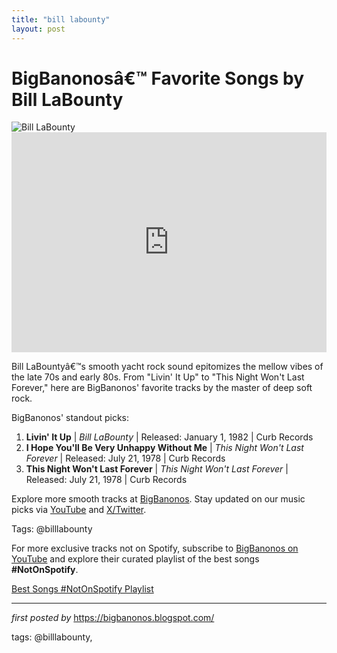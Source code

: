 ```yaml
---
title: "bill labounty"
layout: post
---
```

<!-- Title of the Post -->
<h1 >BigBanonosâ€™ Favorite Songs by Bill LaBounty</h1> <!-- Featured Image -->
<div > <img src="https://i.scdn.co/image/ab67616d0000b273695e765fc5265f56940bf33b" alt="Bill LaBounty">
</div> <!-- Spotify Embed -->
<div > <iframe src="https://open.spotify.com/embed/playlist/32qxF9qOktfOYXoDHXyU8k?utm_source=generator" width="100%" height="352" frameBorder="0" allowfullscreen="" allow="autoplay; clipboard-write; encrypted-media; fullscreen; picture-in-picture" loading="lazy"></iframe>
</div> <!-- Introductory Text -->
<p >Bill LaBountyâ€™s smooth yacht rock sound epitomizes the mellow vibes of the late 70s and early 80s. From "Livin' It Up" to "This Night Won't Last Forever," here are BigBanonos' favorite tracks by the master of deep soft rock.</p> <!-- Song Highlights -->
<div > <p>BigBanonos' standout picks:</p> <ol> <li><strong>Livin' It Up</strong> | <em>Bill LaBounty</em> | Released: January 1, 1982 | Curb Records</li> <li><strong>I Hope You'll Be Very Unhappy Without Me</strong> | <em>This Night Won't Last Forever</em> | Released: July 21, 1978 | Curb Records</li> <li><strong>This Night Won't Last Forever</strong> | <em>This Night Won't Last Forever</em> | Released: July 21, 1978 | Curb Records</li> </ol>
</div> <!-- Footer Links -->
<div > <p>Explore more smooth tracks at <a href="https://bigbanonos.blogspot.com/" target="_blank">BigBanonos</a>. Stay updated on our music picks via <a href="https://www.youtube.com/@BigBanonos" target="_blank">YouTube</a> and <a href="https://x.com/bigbanonos" target="_blank">X/Twitter</a>.</p>
</div> <!-- Tags -->
<p >Tags: @billlabounty</p>

<!--Subscribe and Playlist Links-->
<div>
    <p>For more exclusive tracks not on Spotify, subscribe to <a href="https://www.youtube.com/@BigBanonos" target="_blank">BigBanonos on YouTube</a> and explore their curated playlist of the best songs <strong>#NotOnSpotify</strong>.</p>
    <p><a href="https://www.youtube.com/playlist?list=PLtuNtuTatqI0kFahUCbtbfenC_ET5O_tr" target="_blank">Best Songs #NotOnSpotify Playlist<br /></a></p></div>

<hr />

<p><em>first posted by</em> <a href="https://bigbanonos.blogspot.com/" rel="noopener" target="_new">https://bigbanonos.blogspot.com/</a></p>

<p>tags: @billlabounty,</p>
